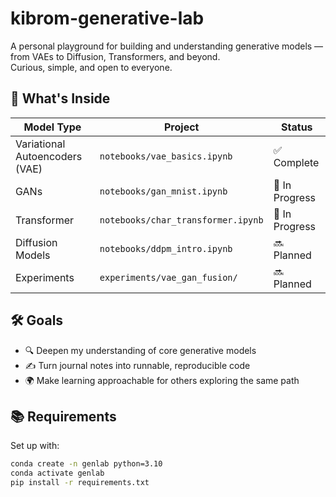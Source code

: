 # kibrom-generative-lab

A personal playground for building and understanding generative models — from VAEs to Diffusion, Transformers, and beyond.  
Curious, simple, and open to everyone.

## 🚀 What's Inside

| Model Type          | Project                                        | Status      |
|---------------------|------------------------------------------------|-------------|
| Variational Autoencoders (VAE) | `notebooks/vae_basics.ipynb`                 | ✅ Complete |
| GANs                | `notebooks/gan_mnist.ipynb`                     | 🔧 In Progress |
| Transformer         | `notebooks/char_transformer.ipynb`             | 🔧 In Progress |
| Diffusion Models    | `notebooks/ddpm_intro.ipynb`                    | 🔜 Planned |
| Experiments         | `experiments/vae_gan_fusion/`                  | 🔜 Planned |

## 🛠 Goals

- 🔍 Deepen my understanding of core generative models  
- ✍️ Turn journal notes into runnable, reproducible code  
- 🌍 Make learning approachable for others exploring the same path

## 📚 Requirements

Set up with:

```bash
conda create -n genlab python=3.10
conda activate genlab
pip install -r requirements.txt
